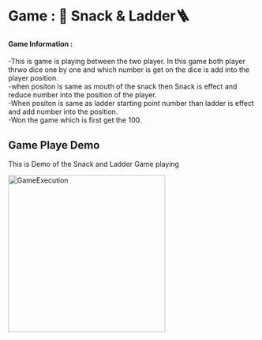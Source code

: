 <h1>Game : 🐍 Snack & Ladder🪜</h1>

<h4>Game Information :</h4> 
-This is game is playing between the two player. In this game both player thrwo dice one by one and which number is get on the dice is add into the player position.<br>
-when positon is same as mouth of the snack then Snack is effect and reduce number into the position of the player.<br>
-When positon is same as ladder starting point number than ladder is effect and add number into the position.<br>
-Won the game which is first get the 100.<br>

<h2>Game Playe Demo</h2>
<p>This is Demo of the Snack and Ladder Game playing</p>
<img width="318" alt="GameExecution" src="https://github.com/middarkknightcoder/SnackeLadder/assets/107356761/9420d3a2-f9c1-460d-9ab7-f250ff990537">


